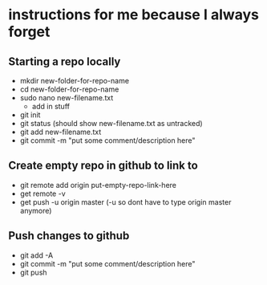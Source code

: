 # instructions for me because I always forget

## Starting a repo locally

- mkdir new-folder-for-repo-name
- cd  new-folder-for-repo-name
- sudo nano new-filename.txt
  - add in stuff
- git init
- git status (should show new-filename.txt as untracked)
- git add new-filename.txt
- git commit -m "put some comment/description here"

## Create empty repo in github to link to
- git remote add origin put-empty-repo-link-here
- get remote -v
- get push -u origin master (-u so dont have to type origin master anymore)

## Push changes to github
- git add -A
- git commit -m "put some comment/description here"
- git push
